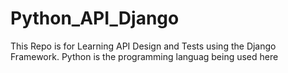 # Python_API_Django
This Repo is for Learning API Design and Tests using the Django Framework. 
Python is the programming languag being used here 
